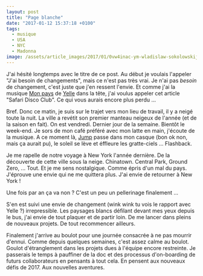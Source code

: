 ```yaml
---
layout: post
title: "Page blanche"
date: "2017-01-12 15:37:18 +0100"
tags:
  - musique
  - USA
  - NYC
  - Madonna
image: /assets/article_images/2017/01/0vw4inac-ym-wladislaw-sokolowskij.jpg
---
```


J'ai hésité longtemps avec le titre de ce post. Au début je voulais l'appeler "J'ai besoin de changements", mais ce n'est pas très vrai. Je n'ai pas _besoin_ de changement, c'est juste que j'en ressent l'envie. Et comme j'ai la musique [Mon pays][mon pays] de [Yelle][yelle] dans la tête, j'ai voulus appeler cet article "Safari Disco Club". Ce qui vous aurais encore plus perdu ...

Bref. Donc ce matin, je suis sur le trajet vers mon lieu de travail, il y a neigé toute la nuit. La ville a revétit son premier manteau neigeux de l'année (et de la saison en fait). On est vendredi. Dernier jour de la semaine. Bientôt le week-end. Je sors de mon café préféré avec mon latte en main, j'écoute de la musique. A ce moment là, [Jump](https://play.google.com/music/m/Tjmfz77fhd2xd6d5lmhmr53h5ly?t=Jump_-_Madonna) passe dans mon casque (bon ok non, mais ça aurait pu), le soleil se lève et éffleure les gratte-ciels ... Flashback.

Je me rapelle de notre voyage à New York l'année dernière. De la découverte de cette ville sous la neige. Chinatown. Central Park, Ground Zero, ... Tout. Et je me sens nostalgique. Comme épris d'un mal du pays. J'éprouve une envie qui ne me quittera plus. J'ai envie de retourner à New York !

Une fois par an ça va non ? C'est un peu un pellerinage finalement ...

S'en est suivi une envie de changement (wink wink tu vois le rapport avec Yelle ?) irrepressible. Les paysages blancs défilant devant mes yeux depuis le bus, j'ai envie de tout plaquer et de partir loin. De me lancer dans pleins de nouveaux projets. De tout recommencer ailleurs.

Finalement j'arrive au boulot pour une journée consacrée à ne pas mourrir d'ennui. Comme depuis quelques semaines, c'est assez calme au boulot. Goulot d'étranglement dans les projets dues à l'équipe encore restreinte. Je passerais le temps à pauffiner de la doc et des processus d'on-boarding de futurs collaborateurs en pensants à tout cela. En pensent aux nouveaux défis de 2017. Aux nouvelles aventures.

[mon pays]: https://play.google.com/music/m/Trsahfgxzdlcgv5uorhri5n74ma?t=Mon_Pays_-_YELLE

[yelle]: http://www.yelle.fr/
